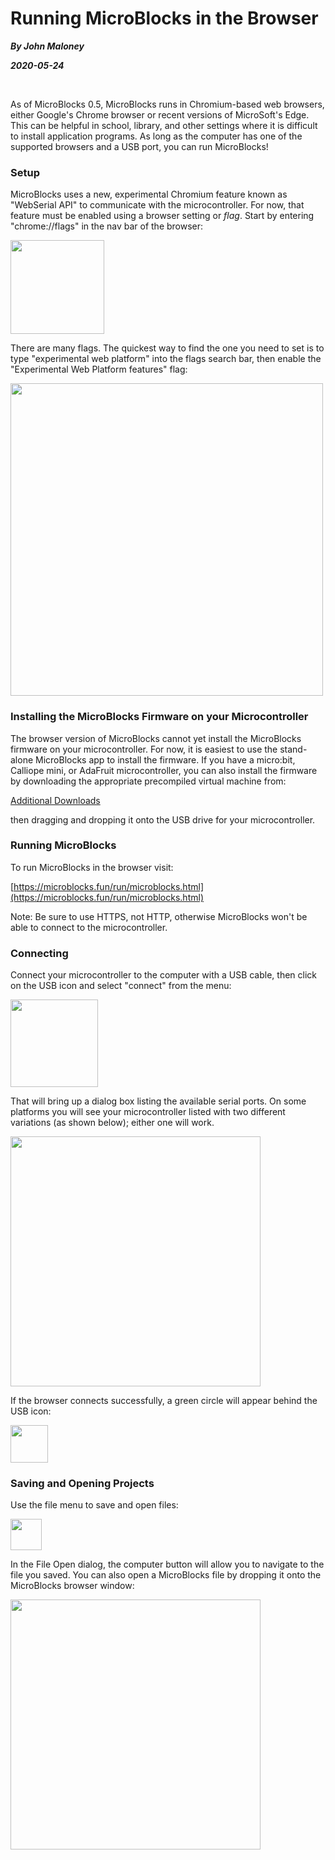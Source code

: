 # Running MicroBlocks in the Browser

_**By John Maloney**_

_**2020-05-24**_

<br>

As of MicroBlocks 0.5, MicroBlocks runs in Chromium-based
web browsers, either Google's Chrome browser or recent versions of
MicroSoft's Edge. This can be helpful in school, library, and other
settings where it is difficult to install application programs.
As long as the computer has one of the supported browsers and a USB port,
you can run MicroBlocks!

### Setup

MicroBlocks uses a new, experimental
Chromium feature known as "WebSerial API" to communicate with the
microcontroller. For now, that feature must be enabled using a browser
setting or *flag*. Start by entering "chrome://flags" in the nav bar
of the browser:

<img src="chromeFlagsPage.png" width="150px"/>

There are many flags. The quickest way to find the one you need to
set is to type "experimental web platform" into the flags search bar,
then enable the "Experimental Web Platform features" flag:

<img src="setExperimentWebPlatformFlag.png" width="500px"/>

### Installing the MicroBlocks Firmware on your Microcontroller

The browser version of MicroBlocks cannot yet install the MicroBlocks firmware
on your microcontroller. For now, it is easiest to use the stand-alone MicroBlocks app
to install the firmware. If you have a micro:bit, Calliope mini, or AdaFruit
microcontroller, you can also install the firmware by downloading the
appropriate precompiled virtual machine from:

<a href="https://microblocks.fun/additional_downloads">Additional Downloads</a>

then dragging and dropping it onto the USB drive for your microcontroller.

### Running MicroBlocks

To run MicroBlocks in the browser visit:

[https://microblocks.fun/run/microblocks.html](https://microblocks.fun/run/microblocks.html)

Note: Be sure to use HTTPS, not HTTP, otherwise MicroBlocks won't be able
to connect to the microcontroller.

### Connecting

Connect your microcontroller to the computer with a USB cable, then click on
the USB icon and select "connect" from the menu:

<img src="browserConnectMenu.png" width="140px"/>

That will bring up a dialog box listing the available serial ports.
On some platforms you will see your microcontroller listed with two
different variations (as shown below); either one will work.

<img src="browserConnectDialog.png" width="400px"/>

If the browser connects successfully, a green circle will appear behind the USB icon:

<img src="browserConnected.png" width="60px"/>

### Saving and Opening Projects

Use the file menu to save and open files:

<img src="browserFileMenu.png" width="50px"/>

In the File Open dialog, the computer button will allow you to navigate
to the file you saved. You can also open a MicroBlocks file by dropping it
onto the MicroBlocks browser window:

<img src="browserFileDialog.png" width="400px"/>


